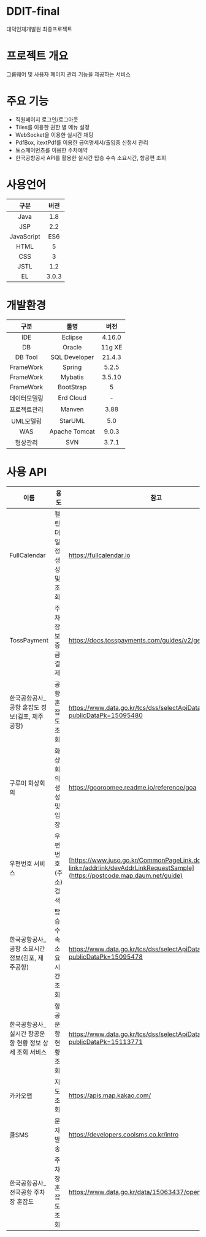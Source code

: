 # DDIT-final
대덕인재개발원 최종프로젝트

# 프로젝트 개요
그룹웨어 및 사용자 페이지 관리 기능을 제공하는 서비스

# 주요 기능
 - 직원페이지 로그인/로그아웃
 - Tiles를 이용한 권한 별 메뉴 설정
 - WebSocket을 이용한 실시간 채팅
 - PdfBox, itextPdf를 이용한 급여명세서/출입증 신청서 관리
 - 토스페이먼츠를 이용한 주차예약
 - 한국공항공사 API를 활용한 실시간 탑승 수속 소요시간, 항공편 조회

# 사용언어
|구분|버전|
|:---:|:---:|
|Java|1.8|
|JSP|2.2|
|JavaScript|ES6|
|HTML|5|
|CSS|3|
|JSTL|1.2|
|EL|3.0.3|

# 개발환경
|구분|툴명|버전|
|:---:|:---:|:---:|
|IDE|Eclipse|4.16.0|
|DB|Oracle|11g XE|
|DB Tool|SQL Developer|21.4.3|
|FrameWork|Spring|5.2.5|
|FrameWork|Mybatis|3.5.10|
|FrameWork|BootStrap|5|
|데이터모델링|Erd Cloud|-|
|프로젝트관리|Manven|3.88|
|UML모델링|StarUML|5.0|
|WAS|Apache Tomcat|9.0.3|
|형상관리|SVN|3.7.1|

# 사용 API
|이름|용도|참고|
|---|---|---|
|FullCalendar|캘린더 일정 생성 및 조회|https://fullcalendar.io|
|TossPayment|주차장 보증금 결제|https://docs.tosspayments.com/guides/v2/get-started|
|한국공항공사_공항 혼잡도 정보(김포, 제주공항)|공항 혼잡도 조회|https://www.data.go.kr/tcs/dss/selectApiDataDetailView.do?publicDataPk=15095480|
|구루미 화상회의|화상회의 생성 및 입장|https://gooroomee.readme.io/reference/goa|
|우편번호 서비스|우편번호(주소) 검색|[https://www.juso.go.kr/CommonPageLink.do?link=/addrlink/devAddrLinkRequestSample](https://postcode.map.daum.net/guide)|
|한국공항공사_공항 소요시간 정보(김포, 제주공항)|	탑승수속 소요시간 조회|https://www.data.go.kr/tcs/dss/selectApiDataDetailView.do?publicDataPk=15095478|
|한국공항공사_실시간 항공운항 현황 정보 상세 조회 서비스|항공운항 현황 조회|https://www.data.go.kr/tcs/dss/selectApiDataDetailView.do?publicDataPk=15113771
|카카오맵|지도 조회|https://apis.map.kakao.com/|
|쿨SMS|문자발송|https://developers.coolsms.co.kr/intro|
|한국공항공사_전국공항 주차장 혼잡도|주차장 혼잡도 조회|https://www.data.go.kr/data/15063437/openapi.do


